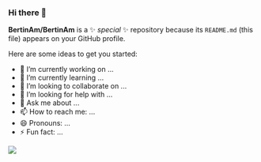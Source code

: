 ### Hi there 👋

**BertinAm/BertinAm** is a ✨ _special_ ✨ repository because its `README.md` (this file) appears on your GitHub profile.

Here are some ideas to get you started:

- 🔭 I’m currently working on ...
- 🌱 I’m currently learning ...
- 👯 I’m looking to collaborate on ...
- 🤔 I’m looking for help with ...
- 💬 Ask me about ...
- 📫 How to reach me: ...
- 😄 Pronouns: ...
- ⚡ Fun fact: ...


<a href="ttps://github.com/anuraghazra/github-readme-stats">
    <img align="center" src="https://github-readme-stats.vercel.app/api/wakatime?username=BertinAm&theme=tokyonight&hide_border=true&line_height=30/"> 
</a>

